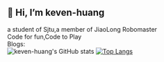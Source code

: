 👋 Hi, I’m keven-huang
----------------------
a student of Sjtu,a member of JiaoLong Robomaster  
Code for fun,Code to Play  
Blogs:  
![keven-huang's GitHub stats](https://github-readme-stats.vercel.app/api?username=keven-huang&count_private=true)
[![Top Langs](https://github-readme-stats.vercel.app/api/top-langs/?username=keven-huang&layout=compact)](https://github.com/anuraghazra/github-readme-stats)<br>

 

